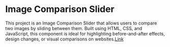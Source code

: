 # Image Comparison Slider
This project is an Image Comparison Slider that allows users to compare two images by sliding between them. 
Built using HTML, CSS, and JavaScript, this component is ideal for highlighting before-and-after effects, 
design changes, or visual comparisons on websites.[Link](https://baghrai-beshra.github.io/ImageComparisionSlider/)

